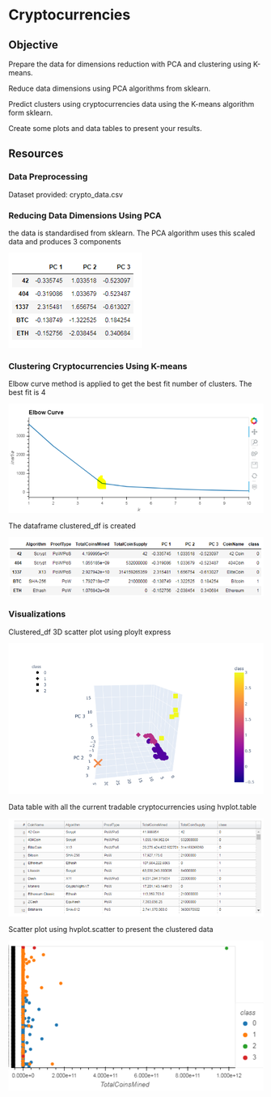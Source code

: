 # Cryptocurrencies
  
## Objective
  
Prepare the data for dimensions reduction with PCA and clustering using K-means.
  
Reduce data dimensions using PCA algorithms from sklearn.
  
Predict clusters using cryptocurrencies data using the K-means algorithm form sklearn.
  
Create some plots and data tables to present your results.
  
## Resources
  
### Data Preprocessing
  
Dataset provided: crypto_data.csv
  
### Reducing Data Dimensions Using PCA
  
the data is standardised from sklearn. The PCA algorithm uses this scaled data and produces 3 components

![alt_text](https://github.com/29bharat/Cryptocurrencies/blob/master/Resources/PCA.PNG)
  
  
### Clustering Cryptocurrencies Using K-means
  
Elbow curve method is applied to get the best fit number of clusters. The best fit is 4
  
![alt_text](https://github.com/29bharat/Cryptocurrencies/blob/master/Resources/Elbow%20Curve.PNG)
  
The dataframe clustered_df is created
  
![alt_text](https://github.com/29bharat/Cryptocurrencies/blob/master/Resources/clustered_df.PNG)
  
### Visualizations
  
Clustered_df 3D scatter plot using ploylt express
  
![alt_text](https://github.com/29bharat/Cryptocurrencies/blob/master/Resources/3D%20Scatter.PNG)
  
Data table with all the current tradable cryptocurrencies using hvplot.table
  
![alt_text](https://github.com/29bharat/Cryptocurrencies/blob/master/Resources/hvplot%20table.PNG)
  
Scatter plot using hvplot.scatter to present the clustered data
  
![alt_text](https://github.com/29bharat/Cryptocurrencies/blob/master/Resources/clustered_df%20scatter%20plot.PNG)
  

